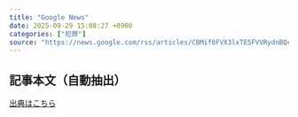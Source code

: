 ```yaml
---
title: "Google News"
date: 2025-09-29 15:08:27 +0900
categories: ["犯罪"]
source: "https://news.google.com/rss/articles/CBMif0FVX3lxTE5FVVRydnBQcjR1VGhhZVY3aVVoYkRqQzFKY1l1YTBoQ2MzLTh6aWxlNGtsU1VuenpQYVktT0k1TFdnYlN2RkdwcHZjMmNlcnY4a2R4enlIeDBScEk2ZHRmaS1QUXUxaUZ2aDc2ODZNR05vcmU2UUw4c0p4UlR0UTA?oc=5"
---
```


## 記事本文（自動抽出）
<body class="y0K44d EA71Tc" id="readabilityBody"></body>

[出典はこちら](https://news.google.com/rss/articles/CBMif0FVX3lxTE5FVVRydnBQcjR1VGhhZVY3aVVoYkRqQzFKY1l1YTBoQ2MzLTh6aWxlNGtsU1VuenpQYVktT0k1TFdnYlN2RkdwcHZjMmNlcnY4a2R4enlIeDBScEk2ZHRmaS1QUXUxaUZ2aDc2ODZNR05vcmU2UUw4c0p4UlR0UTA?oc=5)
